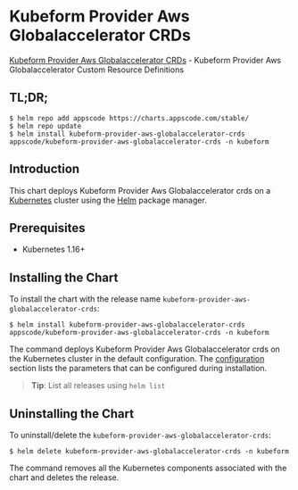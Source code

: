 # Kubeform Provider Aws Globalaccelerator CRDs

[Kubeform Provider Aws Globalaccelerator CRDs](https://github.com/kubeform) - Kubeform Provider Aws Globalaccelerator Custom Resource Definitions

## TL;DR;

```console
$ helm repo add appscode https://charts.appscode.com/stable/
$ helm repo update
$ helm install kubeform-provider-aws-globalaccelerator-crds appscode/kubeform-provider-aws-globalaccelerator-crds -n kubeform
```

## Introduction

This chart deploys Kubeform Provider Aws Globalaccelerator crds on a [Kubernetes](http://kubernetes.io) cluster using the [Helm](https://helm.sh) package manager.

## Prerequisites

- Kubernetes 1.16+

## Installing the Chart

To install the chart with the release name `kubeform-provider-aws-globalaccelerator-crds`:

```console
$ helm install kubeform-provider-aws-globalaccelerator-crds appscode/kubeform-provider-aws-globalaccelerator-crds -n kubeform
```

The command deploys Kubeform Provider Aws Globalaccelerator crds on the Kubernetes cluster in the default configuration. The [configuration](#configuration) section lists the parameters that can be configured during installation.

> **Tip**: List all releases using `helm list`

## Uninstalling the Chart

To uninstall/delete the `kubeform-provider-aws-globalaccelerator-crds`:

```console
$ helm delete kubeform-provider-aws-globalaccelerator-crds -n kubeform
```

The command removes all the Kubernetes components associated with the chart and deletes the release.


